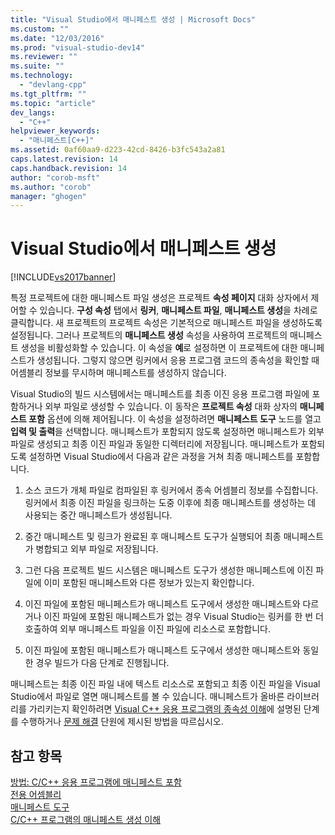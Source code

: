 ```yaml
---
title: "Visual Studio에서 매니페스트 생성 | Microsoft Docs"
ms.custom: ""
ms.date: "12/03/2016"
ms.prod: "visual-studio-dev14"
ms.reviewer: ""
ms.suite: ""
ms.technology: 
  - "devlang-cpp"
ms.tgt_pltfrm: ""
ms.topic: "article"
dev_langs: 
  - "C++"
helpviewer_keywords: 
  - "매니페스트[C++]"
ms.assetid: 0af60aa9-d223-42cd-8426-b3fc543a2a81
caps.latest.revision: 14
caps.handback.revision: 14
author: "corob-msft"
ms.author: "corob"
manager: "ghogen"
---
```

# Visual Studio에서 매니페스트 생성
[!INCLUDE[vs2017banner](../assembler/inline/includes/vs2017banner.md)]

특정 프로젝트에 대한 매니페스트 파일 생성은 프로젝트 **속성 페이지** 대화 상자에서 제어할 수 있습니다.  **구성 속성** 탭에서 **링커**, **매니페스트 파일**, **매니페스트 생성**을 차례로 클릭합니다.  새 프로젝트의 프로젝트 속성은 기본적으로 매니페스트 파일을 생성하도록 설정됩니다.  그러나 프로젝트의 **매니페스트 생성** 속성을 사용하여 프로젝트의 매니페스트 생성을 비활성화할 수 있습니다.  이 속성을 **예**로 설정하면 이 프로젝트에 대한 매니페스트가 생성됩니다.  그렇지 않으면 링커에서 응용 프로그램 코드의 종속성을 확인할 때 어셈블리 정보를 무시하며 매니페스트를 생성하지 않습니다.  
  
 Visual Studio의 빌드 시스템에서는 매니페스트를 최종 이진 응용 프로그램 파일에 포함하거나 외부 파일로 생성할 수 있습니다.  이 동작은 **프로젝트 속성** 대화 상자의 **매니페스트 포함** 옵션에 의해 제어됩니다.  이 속성을 설정하려면 **매니페스트 도구** 노드를 열고 **입력 및 출력**을 선택합니다.  매니페스트가 포함되지 않도록 설정하면 매니페스트가 외부 파일로 생성되고 최종 이진 파일과 동일한 디렉터리에 저장됩니다.  매니페스트가 포함되도록 설정하면 Visual Studio에서 다음과 같은 과정을 거쳐 최종 매니페스트를 포함합니다.  
  
1.  소스 코드가 개체 파일로 컴파일된 후 링커에서 종속 어셈블리 정보를 수집합니다.  링커에서 최종 이진 파일을 링크하는 도중 이후에 최종 매니페스트를 생성하는 데 사용되는 중간 매니페스트가 생성됩니다.  
  
2.  중간 매니페스트 및 링크가 완료된 후 매니페스트 도구가 실행되어 최종 매니페스트가 병합되고 외부 파일로 저장됩니다.  
  
3.  그런 다음 프로젝트 빌드 시스템은 매니페스트 도구가 생성한 매니페스트에 이진 파일에 이미 포함된 매니페스트와 다른 정보가 있는지 확인합니다.  
  
4.  이진 파일에 포함된 매니페스트가 매니페스트 도구에서 생성한 매니페스트와 다르거나 이진 파일에 포함된 매니페스트가 없는 경우 Visual Studio는 링커를 한 번 더 호출하여 외부 매니페스트 파일을 이진 파일에 리소스로 포함합니다.  
  
5.  이진 파일에 포함된 매니페스트가 매니페스트 도구에서 생성한 매니페스트와 동일한 경우 빌드가 다음 단계로 진행됩니다.  
  
 매니페스트는 최종 이진 파일 내에 텍스트 리소스로 포함되고 최종 이진 파일을 Visual Studio에서 파일로 열면 매니페스트를 볼 수 있습니다.  매니페스트가 올바른 라이브러리를 가리키는지 확인하려면 [Visual C\+\+ 응용 프로그램의 종속성 이해](../ide/understanding-the-dependencies-of-a-visual-cpp-application.md)에 설명된 단계를 수행하거나 [문제 해결](../build/troubleshooting-c-cpp-isolated-applications-and-side-by-side-assemblies.md) 단원에 제시된 방법을 따르십시오.  
  
## 참고 항목  
 [방법: C\/C\+\+ 응용 프로그램에 매니페스트 포함](../build/how-to-embed-a-manifest-inside-a-c-cpp-application.md)   
 [전용 어셈블리](_win32_private_assemblies)   
 [매니페스트 도구](http://msdn.microsoft.com/library/aa375649)   
 [C\/C\+\+ 프로그램의 매니페스트 생성 이해](../build/understanding-manifest-generation-for-c-cpp-programs.md)
